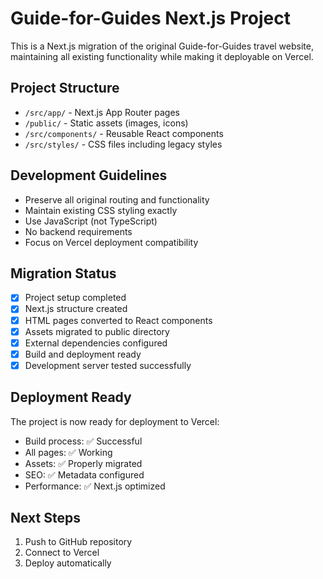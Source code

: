 <!-- Workspace-specific instructions for Guide-for-Guides Next.js project -->

# Guide-for-Guides Next.js Project

This is a Next.js migration of the original Guide-for-Guides travel website, maintaining all existing functionality while making it deployable on Vercel.

## Project Structure
- `/src/app/` - Next.js App Router pages
- `/public/` - Static assets (images, icons)
- `/src/components/` - Reusable React components
- `/src/styles/` - CSS files including legacy styles

## Development Guidelines
- Preserve all original routing and functionality
- Maintain existing CSS styling exactly
- Use JavaScript (not TypeScript)
- No backend requirements
- Focus on Vercel deployment compatibility

## Migration Status
- [x] Project setup completed
- [x] Next.js structure created
- [x] HTML pages converted to React components
- [x] Assets migrated to public directory
- [x] External dependencies configured
- [x] Build and deployment ready
- [x] Development server tested successfully

## Deployment Ready
The project is now ready for deployment to Vercel:
- Build process: ✅ Successful
- All pages: ✅ Working
- Assets: ✅ Properly migrated
- SEO: ✅ Metadata configured
- Performance: ✅ Next.js optimized

## Next Steps
1. Push to GitHub repository
2. Connect to Vercel
3. Deploy automatically
